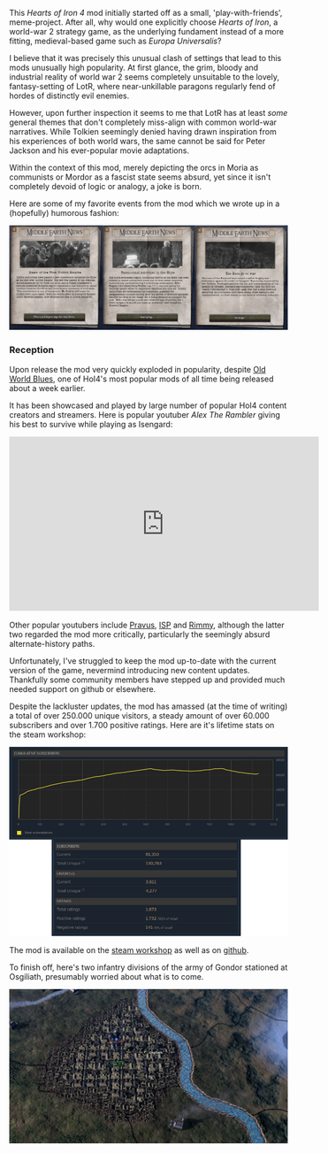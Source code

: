 This <i>Hearts of Iron 4</i> mod initially started off as a small, 'play-with-friends', meme-project. After all, why would one explicitly choose *Hearts of Iron*, a world-war 2 strategy game, as the underlying fundament instead of a more fitting, medieval-based game such as *Europa Universalis*?

I believe that it was precisely this unusual clash of settings that lead to this mods unusually high popularity. At first glance, the grim, bloody and industrial reality of world war 2 seems completely unsuitable to the lovely, fantasy-setting of LotR, where near-unkillable paragons regularly fend of hordes of distinctly evil enemies.

However, upon further inspection it seems to me that LotR has at least *some* general themes that don't completely miss-align with common world-war narratives. While Tolkien seemingly denied having drawn inspiration from his experiences of both world wars, the same cannot be said for Peter Jackson and his ever-popular movie adaptations.

Within the context of this mod, merely depicting the orcs in Moria as communists or Mordor as a fascist state seems absurd, yet since it isn't completely devoid of logic or analogy, a joke is born.

Here are some of my favorite events from the mod which we wrote up in a (hopefully) humorous fashion:

![image of events](config/hoi4lotr/events.jpg)

### Reception

Upon release the mod very quickly exploded in popularity, despite [Old World Blues](https://steamcommunity.com/sharedfiles/filedetails/?id=1303741106), one of HoI4's most popular mods of all time being released about a week earlier.

It has been showcased and played by large number of popular HoI4 content creators and streamers. Here is popular youtuber *Alex The Rambler* giving his best to survive while playing as Isengard:

<p style="text-align:center;">
<iframe width="560" height="315" src="https://www.youtube.com/embed/le_TmXKHV7g" title="YouTube video player" frameborder="0" allow="accelerometer; autoplay; clipboard-write; encrypted-media; gyroscope; picture-in-picture" allowfullscreen></iframe>
</p>

Other popular youtubers include [Pravus](https://www.youtube.com/watch?v=MZABMk9pBDw), [ISP](https://www.youtube.com/watch?v=QlsU93XQbPc) and [Rimmy](https://www.youtube.com/watch?v=LyCC3-nLb8c), although the latter two regarded the mod more critically, particularly the seemingly absurd alternate-history paths.

Unfortunately, I've struggled to keep the mod up-to-date with the current version of the game, nevermind introducing new content updates. Thankfully some community members have stepped up and provided much needed support on github or elsewhere.

Despite the lackluster updates, the mod has amassed (at the time of writing) a total of over 250.000 unique visitors, a steady amount of over 60.000 subscribers and over 1.700 positive ratings. Here are it's lifetime stats on the steam workshop:

![graph](config/hoi4lotr/stats.png)

The mod is available on the [steam workshop](https://steamcommunity.com/sharedfiles/filedetails/?id=1314446921) as well as on [github](https://github.com/Helliaca/HoI4-LotrMod).

To finish off, here's two infantry divisions of the army of Gondor stationed at Osgiliath, presumably worried about what is to come.

![screenshot](config/hoi4lotr/division.jpg)
